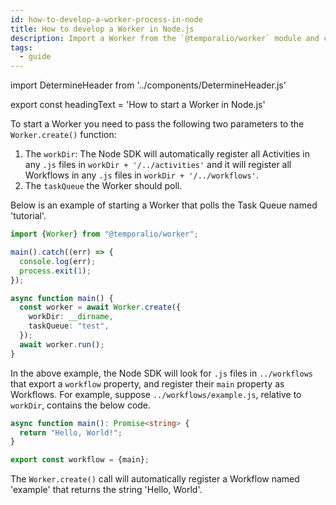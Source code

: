 ```yaml
---
id: how-to-develop-a-worker-process-in-node
title: How to develop a Worker in Node.js
description: Import a Worker from the `@temporalio/worker` module and call `Worker.create()` to create a new Worker in Node.js.
tags:
  - guide
---
```


import DetermineHeader from '../components/DetermineHeader.js'

export const headingText = 'How to start a Worker in Node.js'

<DetermineHeader
hLevel={props.heading}
hText={headingText}
/>

To start a Worker you need to pass the following two parameters to the `Worker.create()` function:

1. The `workDir`: The Node SDK will automatically register all Activities in any `.js` files in `workDir + '/../activities'` and it will register all Workflows in any `.js` files in `workDir + '/../workflows'`.
2. The `taskQueue` the Worker should poll.

Below is an example of starting a Worker that polls the Task Queue named 'tutorial'.

```typescript
import {Worker} from "@temporalio/worker";

main().catch((err) => {
  console.log(err);
  process.exit(1);
});

async function main() {
  const worker = await Worker.create({
    workDir: __dirname,
    taskQueue: "test",
  });
  await worker.run();
}
```

In the above example, the Node SDK will look for `.js` files in `../workflows` that export a `workflow` property, and register their `main` property as Workflows.
For example, suppose `../workflows/example.js`, relative to `workDir`, contains the below code.

```typescript
async function main(): Promise<string> {
  return "Hello, World!";
}

export const workflow = {main};
```

The `Worker.create()` call will automatically register a Workflow named 'example' that returns the string 'Hello, World'.
